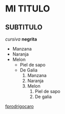 # MI TITULO
## SUBTITULO

<!-- FORMATOS -->
*cursiva*
**negrita**

<!-- listas -->
* Manzana
* Naranja
* Melon
    * Piel de sapo
    * De Galia
      1. Manzana
      2. Naranja
      3. Melon
         1. Piel de sapo
         2. De galia

[fprodrigocaro](https://fprodrigocaro.org)
